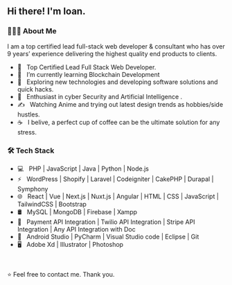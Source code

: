 <h2> Hi there! I'm Ioan.</h2>

<h3> 👨🏻‍💻 About Me </h3>
I am a top certified lead full-stack web developer & consultant who has over 9 years’ experience delivering the highest quality end products to clients.

- 💼 &nbsp; Top Certified Lead Full Stack Web Developer.
- 🔭 &nbsp; I’m currently learning Blockchain Development
- 🤔 &nbsp; Exploring new technologies and developing software solutions and quick hacks.
- 🌱 &nbsp; Enthusiast in cyber Security and Artificial Intelligence .
- ✍️ &nbsp; Watching Anime and trying out latest design trends as hobbies/side hustles.
- ☕ &nbsp; I belive, a perfect cup of coffee can be the ultimate solution for any stress. 

<h3>🛠 Tech Stack</h3>

- 💻 &nbsp; PHP | JavaScript | Java | Python |  Node.js 
- ⚡ &nbsp; WordPress | Shopify | Laravel | Codeigniter | CakePHP | Durapal | Symphony
- 🌐 &nbsp; React | Vue | Next.js | Nuxt.js | Angular | HTML | CSS | JavaScript | TailwindCSS | Bootstrap 
- 🛢 &nbsp; MySQL | MongoDB | Firebase | Xampp
- 🥇 &nbsp; Payment API Integration | Twilio API Integration | Stripe API Integration | Any API Integration with Doc
- 🔧 &nbsp; Android Studio | PyCharm | Visual Studio code | Eclipse | Git
- 🖥 &nbsp; Adobe Xd | Illustrator | Photoshop

<br>


⭐️ Feel free to contact me. Thank you.
